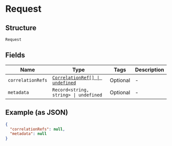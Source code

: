 
# Request

## Structure

`Request`

## Fields

| Name | Type | Tags | Description |
|  --- | --- | --- | --- |
| `correlationRefs` | [`CorrelationRef[] \| undefined`](../../doc/models/correlation-ref.md) | Optional | - |
| `metadata` | `Record<string, string> \| undefined` | Optional | - |

## Example (as JSON)

```json
{
  "correlationRefs": null,
  "metadata": null
}
```

